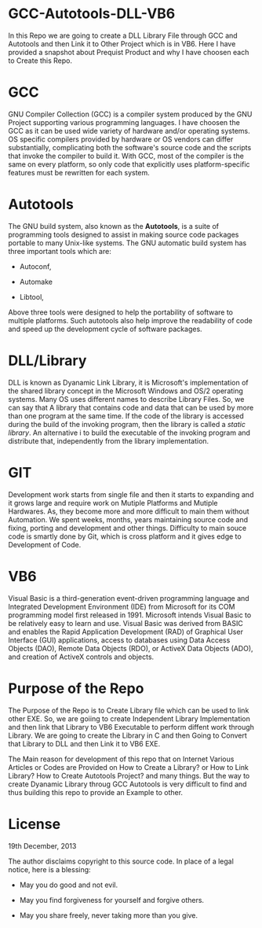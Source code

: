 GCC-Autotools-DLL-VB6
====
In this Repo we are going to create a DLL Library File through GCC and Autotools and then
Link it to Other Project which is in VB6. Here I have provided a snapshot about Prequist
Product and why I have choosen each to Create this Repo.


GCC
===
GNU Compiler Collection (GCC) is a compiler system produced by the GNU Project 
supporting various programming languages. I have choosen the GCC as it can be
used wide variety of hardware and/or operating systems. OS specific compilers
provided by hardware or OS vendors can differ substantially, complicating
both the software's source code and the scripts that invoke the compiler to
build it. With GCC, most of the compiler is the same on every platform, so
only code that explicitly uses platform-specific features must be rewritten
for each system.


Autotools
=========
The GNU build system, also known as the **Autotools**, is a suite of programming 
tools designed to assist in making source code packages portable to many Unix-like
systems. The GNU automatic build system has three important tools which are:

  - Autoconf,

  - Automake

  - Libtool,
  
Above three tools were designed to help the portability of software to
multiple platforms. Such autotools also help improve the readability of
code and speed up the development cycle of software packages.

DLL/Library
===
DLL is known as Dyanamic Link Library, it is Microsoft's implementation of
the shared library concept in the Microsoft Windows and OS/2 operating systems.
Many OS uses different names to describe Library Files. So, we can say that
A library that contains code and data that can be used by more than one program
at the same time. If the code of the library is accessed during the build of the
invoking program, then the library is called a *static library*. An alternative i
to build the executable of the invoking program and distribute that, independently
from the library implementation.


GIT
===
Development work starts from single file and then it starts to expanding
and it grows large and require work on Mutiple Platforms and Mutiple
Hardwares. As, they become more and more difficult to main them without
Automation. We spent weeks, months, years maintaining source code and 
fixing, porting and development and other things. Difficulty to main
souce code is smartly done by Git, which is cross platform and it gives
edge to Development of Code.


VB6
===
Visual Basic is a third-generation event-driven programming language and
Integrated Development Environment (IDE) from Microsoft for its 
COM programming model first released in 1991. Microsoft intends Visual Basic
to be relatively easy to learn and use. Visual Basic was derived from BASIC
and enables the Rapid Application Development (RAD) of Graphical User Interface (GUI) 
applications, access to databases using Data Access Objects (DAO), Remote Data 
Objects (RDO), or ActiveX Data Objects (ADO), and creation of ActiveX controls
and objects.

Purpose of the Repo
====
The Purpose of the Repo is to Create Library file which can be used to link other
EXE. So, we are goiing to create Independent Library Implementation and then link
that Library to VB6 Executable to perform diffent work through Library. We are going
to create the Library in C and then Going to Convert that Library to DLL and then
Link it to VB6 EXE.

The Main reason for development of this repo that on Internet Various Articles or
Codes are Provided on How to Create a Library? or How to Link Library? How to Create
Autotools Project? and many things. But the way to create Dyanamic Library throug
GCC Autotools is very difficult to find and thus building this repo to provide an
Example to other.



License
=======
19th December, 2013

The author disclaims copyright to this source code. In place of
a legal notice, here is a blessing:

  - May you do good and not evil.
  
  - May you find forgiveness for yourself and forgive others.
  
  - May you share freely, never taking more than you give.
